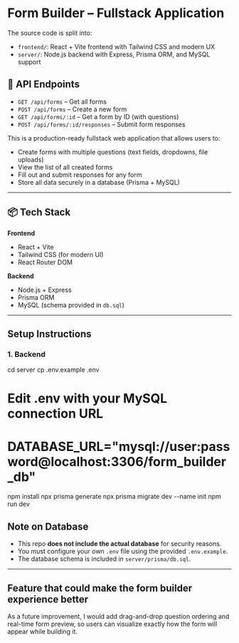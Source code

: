# Form Builder – Fullstack Application

The source code is split into:

- `frontend/`: React + Vite frontend with Tailwind CSS and modern UX
- `server/`: Node.js backend with Express, Prisma ORM, and MySQL support

## 🔌 API Endpoints

- `GET /api/forms` – Get all forms
- `POST /api/forms` – Create a new form
- `GET /api/forms/:id` – Get a form by ID (with questions)
- `POST /api/forms/:id/responses` – Submit form responses

This is a production-ready fullstack web application that allows users to:

- Create forms with multiple questions (text fields, dropdowns, file uploads)
- View the list of all created forms
- Fill out and submit responses for any form
- Store all data securely in a database (Prisma + MySQL)

---

## 📦 Tech Stack

**Frontend**
- React + Vite
- Tailwind CSS (for modern UI)
- React Router DOM

**Backend**
- Node.js + Express
- Prisma ORM
- MySQL (schema provided in `db.sql`)

---

## Setup Instructions

### 1. Backend
cd server
cp .env.example .env
# Edit .env with your MySQL connection URL
# DATABASE_URL="mysql://user:password@localhost:3306/form_builder_db"

npm install
npx prisma generate
npx prisma migrate dev --name init
npm run dev


## Note on Database

- This repo **does not include the actual database** for security reasons.
- You must configure your own `.env` file using the provided `.env.example`.
- The database schema is included in `server/prisma/db.sql`.

---


## Feature that could make the form builder experience better
As a future improvement, I would add drag-and-drop question ordering and real-time form preview, so users can visualize exactly how the form will appear while building it.